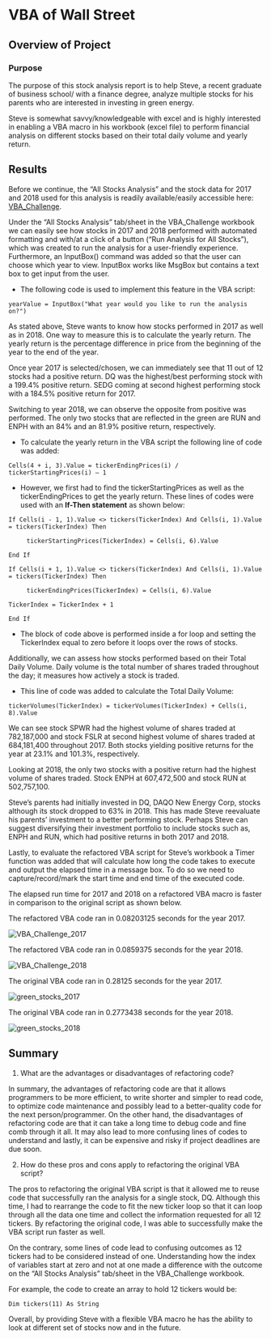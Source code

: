 # VBA of Wall Street

## Overview of Project

### Purpose
The purpose of this stock analysis report is to help Steve, a recent graduate of business school/ with a finance degree, analyze multiple stocks for his parents who are interested in investing in green energy. 

Steve is somewhat savvy/knowledgeable with excel and is highly interested in enabling a VBA macro in his workbook (excel file) to perform financial analysis on different stocks based on their total daily volume and yearly return. 

## Results
Before we continue, the “All Stocks Analysis” and the stock data for 2017 and 2018 used for this analysis is readily available/easily accessible here: [VBA_Challenge](VBA_Challenge.xlsm).

Under the “All Stocks Analysis” tab/sheet in the VBA_Challenge workbook we can easily see how stocks in 2017 and 2018 performed with automated formatting and with/at a click of a button (“Run Analysis for All Stocks”), which was created to run the analysis for a user-friendly experience. Furthermore, an InputBox() command was added so that the user can choose which year to view. InputBox works like MsgBox but contains a text box to get input from the user.

* The following code is used to implement this feature in the VBA script:

```
yearValue = InputBox("What year would you like to run the analysis on?")
```

As stated above, Steve wants to know how stocks performed in 2017 as well as in 2018. One way to measure this is to calculate the yearly return. The yearly return is the percentage difference in price from the beginning of the year to the end of the year. 

Once year 2017 is selected/chosen, we can immediately see that 11 out of 12 stocks had a positive return. DQ was the highest/best performing stock with a 199.4% positive return. SEDG coming at second highest performing stock with a 184.5% positive return for 2017.

Switching to year 2018, we can observe the opposite from positive was performed. The only two stocks that are reflected in the green are RUN and ENPH with an 84% and an 81.9% positive return, respectively.

* To calculate the yearly return in the VBA script the following line of code was added:
 
```
Cells(4 + i, 3).Value = tickerEndingPrices(i) / tickerStartingPrices(i) – 1
```

* However, we first had to find the tickerStartingPrices as well as the tickerEndingPrices to get the yearly return. These lines of codes were used with an **If-Then statement** as shown below:

```
If Cells(i - 1, 1).Value <> tickers(TickerIndex) And Cells(i, 1).Value = tickers(TickerIndex) Then
     
     tickerStartingPrices(TickerIndex) = Cells(i, 6).Value

End If

If Cells(i + 1, 1).Value <> tickers(TickerIndex) And Cells(i, 1).Value = tickers(TickerIndex) Then
     
     tickerEndingPrices(TickerIndex) = Cells(i, 6).Value
                
TickerIndex = TickerIndex + 1
            
End If
```

* The block of code above is performed inside a for loop and setting the TickerIndex equal to zero before it loops over the rows of stocks.

Additionally, we can assess how stocks performed based on their Total Daily Volume. Daily volume is the total number of shares traded throughout the day; it measures how actively a stock is traded. 

* This line of code was added to calculate the Total Daily Volume:

```
tickerVolumes(TickerIndex) = tickerVolumes(TickerIndex) + Cells(i, 8).Value
```

We can see stock SPWR had the highest volume of shares traded at 782,187,000 and stock FSLR at second highest volume of shares traded at 684,181,400 throughout 2017. Both stocks yielding positive returns for the year at 23.1% and 101.3%, respectively.

Looking at 2018, the only two stocks with a positive return had the highest volume of shares traded. Stock ENPH at 607,472,500 and stock RUN at 502,757,100. 

Steve’s parents had initially invested in DQ, DAQO New Energy Corp, stocks although its stock dropped to 63% in 2018. This has made Steve reevaluate his parents’ investment to a better performing stock. Perhaps Steve can suggest diversifying their investment portfolio to include stocks such as, ENPH and RUN, which had positive returns in both 2017 and 2018.

Lastly, to evaluate the refactored VBA script for Steve’s workbook a Timer function was added that will calculate how long the code takes to execute and output the elapsed time in a message box. To do so we need to capture/record/mark the start time and end time of the executed code.

The elapsed run time for 2017 and 2018 on a refactored VBA macro is faster in comparison to the original script as shown below.

The refactored VBA code ran in 0.08203125 seconds for the year 2017.

![VBA_Challenge_2017](Resources/VBA_Challenge_2017.png)

The refactored VBA code ran in 0.0859375 seconds for the year 2018.

![VBA_Challenge_2018](Resources/VBA_Challenge_2018.png)

The original VBA code ran in 0.28125 seconds for the year 2017.

![green_stocks_2017](green_stocks_2017.png)

The original VBA code ran in 0.2773438 seconds for the year 2018.

![green_stocks_2018](green_stocks_2018.png)

## Summary
1.	What are the advantages or disadvantages of refactoring code?

In summary, the advantages of refactoring code are that it allows programmers to be more efficient, to write shorter and simpler to read code, to optimize code maintenance and possibly lead to a better-quality code for the next person/programmer. On the other hand, the disadvantages of refactoring code are that it can take a long time to debug code and fine comb through it all. It may also lead to more confusing lines of codes to understand and lastly, it can be expensive and risky if project deadlines are due soon.
   

2.	How do these pros and cons apply to refactoring the original VBA script?

The pros to refactoring the original VBA script is that it allowed me to reuse code that successfully ran the analysis for a single stock, DQ. Although this time, I had to rearrange the code to fit the new ticker loop so that it can loop through all the data one time and collect the information requested for all 12 tickers. By refactoring the original code, I was able to successfully make the VBA script run faster as well. 

On the contrary, some lines of code lead to confusing outcomes as 12 tickers had to be considered instead of one. Understanding how the index of variables start at zero and not at one made a difference with the outcome on the “All Stocks Analysis” tab/sheet in the VBA_Challenge workbook. 

For example, the code to create an array to hold 12 tickers would be:

```
Dim tickers(11) As String
```

Overall, by providing Steve with a flexible VBA macro he has the ability to look at different set of stocks now and in the future. 



